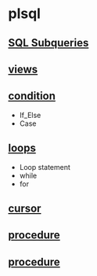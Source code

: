 # plsql
## [SQL Subqueries](https://github.com/rehamessa/plsql/tree/main/subquerie)
## [views](https://github.com/rehamessa/plsql/tree/main/views)
## [condition](https://github.com/rehamessa/plsql/tree/main/condition_statement)
* If_Else 
* Case
## [loops](https://github.com/rehamessa/plsql/tree/main/loops)
* Loop statement
* while
* for
## [cursor](https://github.com/rehamessa/plsql/tree/main/loops)
## [procedure](https://github.com/rehamessa/plsql/tree/main/loops)
## [procedure](https://github.com/rehamessa/plsql/tree/main/loops)
